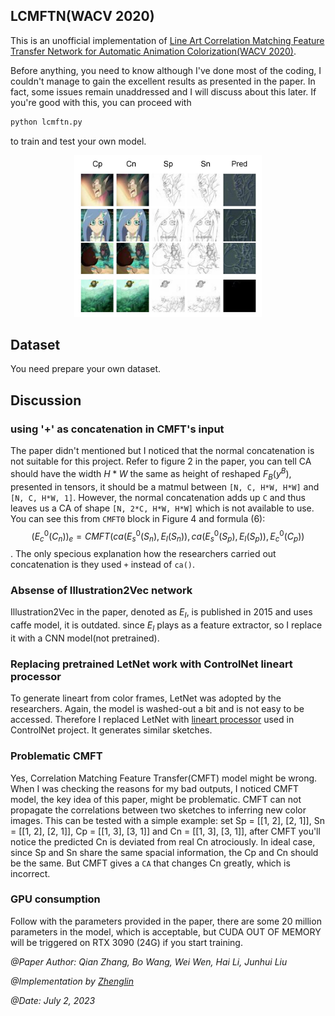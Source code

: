 ## LCMFTN(WACV 2020)

This is an unofficial implementation of [Line Art Correlation Matching Feature Transfer Network for Automatic Animation Colorization(WACV 2020)](https://arxiv.org/abs/2004.06718).

Before anything, you need to know although I've done most of the coding, I couldn't manage to gain the excellent results as presented in the paper. In fact, some issues remain unaddressed and I will discuss about this later. If you're good with this, you can proceed with

```bash
python lcmftn.py
```

to train and test your own model.

<p align="center">
  <img src="https://github.com/ZhenglinPan/LCMFTN-pytorch/blob/master/others/results.png" width="300" alt="accessibility text">
</p>

## Dataset
You need prepare your own dataset.

## Discussion
### using '+' as concatenation in CMFT's input
The paper didn't mentioned but I noticed that the normal concatenation is not suitable for this project. Refer to figure 2 in the paper, you can tell CA should have the width $H*W$ the same as height of reshaped $F_{B}(y^{B})$, presented in tensors, it should be a matmul between `[N, C, H*W, H*W]` and `[N, C, H*W, 1]`. However, the normal concatenation adds up `C` and thus leaves us a CA of shape `[N, 2*C, H*W, H*W]` which is not available to use. You can see this from `CMFT0` block in Figure 4 and formula (6): $$(E_{c}^{0}(C_{n}))_{e}=CMFT(ca(E_{s}^{0}(S_{n}), E_{I}(S_{n})), ca(E_{s}^{0}(S_{p}), E_{I}(S_{p})), E_{c}^{0}(C_{p}))$$. The only specious explanation how the researchers carried out concatenation is they used `+` instead of `ca()`.

### Absense of Illustration2Vec network
Illustration2Vec in the paper, denoted as $E_{I}$, is published in 2015 and uses caffe model, it is outdated. since $E_{I}$ plays as a feature extractor, so I replace it with a CNN model(not pretrained).

### Replacing pretrained LetNet work with ControlNet lineart processor
To generate lineart from color frames, LetNet was adopted by the researchers. Again, the model is washed-out a bit and is not easy to be accessed. Therefore I replaced LetNet with [lineart processor](https://huggingface.co/ControlNet-1-1-preview/control_v11p_sd15_lineart) used in ControlNet project. It generates similar sketches.

### Problematic CMFT
Yes, Correlation Matching Feature Transfer(CMFT) model might be wrong.
When I was checking the reasons for my bad outputs, I noticed CMFT model, the key idea of this paper, might be problematic. CMFT can not propagate the correlations between two sketches to inferring new color images. This can be tested with a simple example: set Sp = [[1, 2], [2, 1]], Sn = [[1, 2], [2, 1]], Cp = [[1, 3], [3, 1]] and Cn = [[1, 3], [3, 1]], after CMFT you'll notice the predicted Cn is deviated from real Cn atrociously. In ideal case, since Sp and Sn share the same spacial information, the Cp and Cn should be the same. But CMFT gives a `CA` that changes Cn greatly, which is incorrect. 

### GPU consumption
Follow with the parameters provided in the paper, there are some 20 million parameters in the model, which is acceptable, but CUDA OUT OF MEMORY will be triggered on RTX 3090 (24G) if you start training.

*@Paper Author: Qian Zhang, Bo Wang, Wei Wen, Hai Li, Junhui Liu*

*@Implementation by [Zhenglin](https://github.com/ZhenglinPan)*

*@Date: July 2, 2023*
